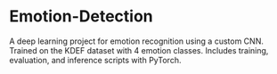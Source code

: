 # Emotion-Detection
A deep learning project for emotion recognition using a custom CNN. Trained on the KDEF dataset with 4 emotion classes. Includes training, evaluation, and inference scripts with PyTorch.

